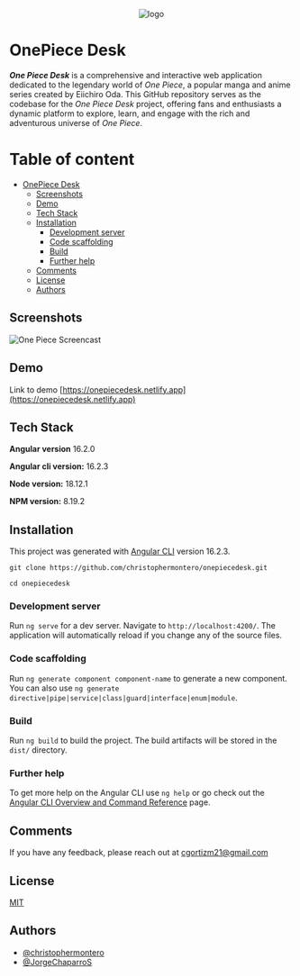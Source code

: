 <p align="center"><img src="./src/assets/one-piece-footer.png" alt="logo"></p>

# OnePiece Desk

**_One Piece Desk_** is a comprehensive and interactive web application dedicated to the legendary world of _One Piece_, a popular manga and anime series created by Eiichiro Oda. This GitHub repository serves as the codebase for the _One Piece Desk_ project, offering fans and enthusiasts a dynamic platform to explore, learn, and engage with the rich and adventurous universe of _One Piece_.

# Table of content

- [OnePiece Desk](#onepiece-desk)
  - [Screenshots](#screenshots)
  - [Demo](#demo)
  - [Tech Stack](#tech-stack)
  - [Installation](#installation)
    - [Development server](#development-server)
    - [Code scaffolding](#code-scaffolding)
    - [Build](#build)
    - [Further help](#further-help)
  - [Comments](#comments)
  - [License](#license)
  - [Authors](#authors)

## Screenshots

![One Piece Screencast](./src/assets/onepiece.gif)

## Demo

Link to demo [https://onepiecedesk.netlify.app](https://onepiecedesk.netlify.app)

## Tech Stack

**Angular version** 16.2.0

**Angular cli version:** 16.2.3

**Node version:** 18.12.1

**NPM version:** 8.19.2

## Installation

This project was generated with [Angular CLI](https://github.com/angular/angular-cli) version 16.2.3.

`git clone https://github.com/christophermontero/onepiecedesk.git`

`cd onepiecedesk`

### Development server

Run `ng serve` for a dev server. Navigate to `http://localhost:4200/`. The application will automatically reload if you change any of the source files.

### Code scaffolding

Run `ng generate component component-name` to generate a new component. You can also use `ng generate directive|pipe|service|class|guard|interface|enum|module`.

### Build

Run `ng build` to build the project. The build artifacts will be stored in the `dist/` directory.

### Further help

To get more help on the Angular CLI use `ng help` or go check out the [Angular CLI Overview and Command Reference](https://angular.io/cli) page.

## Comments

If you have any feedback, please reach out at cgortizm21@gmail.com

## License

[MIT](https://choosealicense.com/licenses/mit/)

## Authors

- [@christophermontero](https://github.com/christophermontero)
- [@JorgeChaparroS](https://github.com/JorgeChaparroS)
